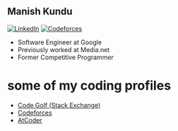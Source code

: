 <h2> Manish Kundu</h2>

[![LinkedIn](https://img.shields.io/badge/linkedin-%230077B5.svg?style=for-the-badge&logo=linkedin&logoColor=white)](https://www.linkedin.com/in/manishkundu17/)
[![Codeforces](https://badges.joonhyung.xyz/codeforces/manish.17.svg)](https://codeforces.com/profile/manish.17)

- Software Engineer at Google
- Previously worked at Media.net
- Former Competitive Programmer

# some of my coding profiles

- [Code Golf (Stack Exchange)](https://codegolf.stackexchange.com/users/77516/manish-kundu?tab=topactivity)
- [Codeforces](https://codeforces.com/profile/manish.17)
- [AtCoder](https://atcoder.jp/users/manish17)

